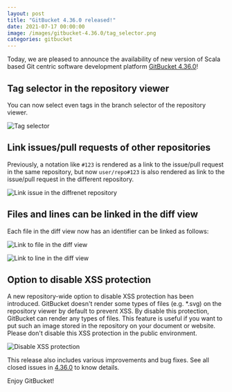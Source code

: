 ```yaml
---
layout: post
title: "GitBucket 4.36.0 released!"
date: 2021-07-17 00:00:00
image: /images/gitbucket-4.36.0/tag_selector.png
categories: gitbucket
---
```


Today, we are pleased to announce the availability of new version of Scala based Git centric software development platform [GitBucket 4.36.0](https://github.com/gitbucket/gitbucket/releases/tag/4.36.0)!

## Tag selector in the repository viewer

You can now select even tags in the branch selector of the repository viewer.

![Tag selector]({{site.baseurl}}/images/gitbucket-4.36.0/tag_selector.png)

## Link issues/pull requests of other repositories

Previously, a notation like `#123` is rendered as a link to the issue/pull request in the same repository, but now `user/repo#123` is also rendered as link to the issue/pull request in the different repository.

![Link issue in the diffrenet repository]({{site.baseurl}}/images/gitbucket-4.36.0/link_issue_in_different_repo.png)

## Files and lines can be linked in the diff view

Each file in the diff view now has an identifier can be linked as follows:

![Link to file in the diff view]({{site.baseurl}}/images/gitbucket-4.36.0/diff_view_link_1.png)

![Link to line in the diff view]({{site.baseurl}}/images/gitbucket-4.36.0/diff_view_link_2.png)

## Option to disable XSS protection

A new repository-wide option to disable XSS protection has been introduced. GitBucket doesn't render some types of files (e.g. *.svg) on the repository viewer by default to prevent XSS. By disable this protection, GitBucket can render any types of files. This feature is useful if you want to put such an image stored in the repository on your document or website. Please don't disable this XSS protection in the public environment.

![Disable XSS protection]({{site.baseurl}}/images/gitbucket-4.36.0/disable_xss_protection.png)

This release also includes various improvements and bug fixes. See all closed issues in [4.36.0](https://github.com/gitbucket/gitbucket/issues?q=is%3Aclosed+milestone%3A4.36.0) to know details.

Enjoy GitBucket!
